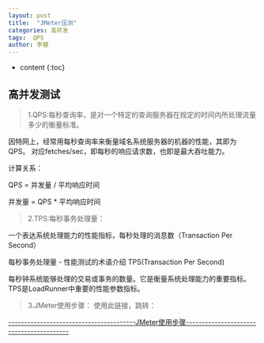 ```yaml
---
layout: post
title:  "JMeter压测"
categories: 高并发
tags:  QPS
author: 李健
---
```

* content
{:toc}
## 高并发测试




> 1.QPS:每秒查询率，是对一个特定的查询服务器在规定的时间内所处理流量多少的衡量标准。

因特网上，经常用每秒查询率来衡量域名系统服务器的机器的性能，其即为QPS。
对应fetches/sec，即每秒的响应请求数，也即是最大吞吐能力。

计算关系：

QPS = 并发量 / 平均响应时间

并发量 = QPS * 平均响应时间



> 2.TPS:每秒事务处理量：

一个表达系统处理能力的性能指标，每秒处理的消息数（Transaction Per Second）

每秒事务处理量 - 性能测试的术语介绍
TPS(Transaction Per Second)

每秒钟系统能够处理的交易或事务的数量。它是衡量系统处理能力的重要指标。TPS是LoadRunner中重要的性能参数指标。



> 3.JMeter使用步骤：
使用此链接，跳转：

[----------------------------------------JMeter使用步骤-----------------------------------------](https://blog.csdn.net/qq_40262774/article/details/85005045)